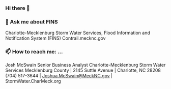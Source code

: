 ### Hi there 👋
### 💬 Ask me about FINS
Charlotte-Mecklenburg Storm Water Services, Flood Information and Notification System (FINS)
Contrail.mecknc.gov

### 📫 How to reach me: ...
Josh McSwain 
Senior Business Analyst
Charlotte-Mecklenburg Storm Water Services 
Mecklenburg County | 2145 Suttle Avenue | Charlotte, NC 28208 
(704) 517-3644  | Joshua.McSwain@MeckNC.gov  | StormWater.CharMeck.org 


<!--
**mcswajl/mcswajl** is a ✨ _special_ ✨ repository because its `README.md` (this file) appears on your GitHub profile.

Here are some ideas to get you started:

- 🔭 I’m currently working on ...
- 🌱 I’m currently learning ...
- 👯 I’m looking to collaborate on ...
- 🤔 I’m looking for help with ...
- 💬 Ask me about ...
- 📫 How to reach me: ...
- 😄 Pronouns: ...
- ⚡ Fun fact: ...
-->
